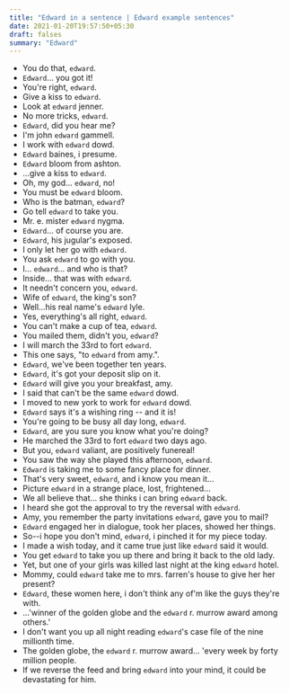 ```yaml
---
title: "Edward in a sentence | Edward example sentences"
date: 2021-01-20T19:57:50+05:30
draft: falses
summary: "Edward"
---
```

- You do that, `edward`.
- `Edward`... you got it!
- You're right, `edward`.
- Give a kiss to `edward`.
- Look at `edward` jenner.
- No more tricks, `edward`.
- `Edward`, did you hear me?
- I'm john `edward` gammell.
- I work with `edward` dowd.
- `Edward` baines, i presume.
- `Edward` bloom from ashton.
- ...give a kiss to `edward`.
- Oh, my god... `edward`, no!
- You must be `edward` bloom.
- Who is the batman, `edward`?
- Go tell `edward` to take you.
- Mr. e. mister `edward` nygma.
- `Edward`... of course you are.
- `Edward`, his jugular's exposed.
- I only let her go with `edward`.
- You ask `edward` to go with you.
- I... `edward`... and who is that?
- Inside... that was with `edward`.
- It needn't concern you, `edward`.
- Wife of `edward`, the king's son?
- Well...his real name's `edward` lyle.
- Yes, everything's all right, `edward`.
- You can't make a cup of tea, `edward`.
- You mailed them, didn't you, `edward`?
- I will march the 33rd to fort `edward`.
- This one says, "to `edward` from amy.".
- `Edward`, we've been together ten years.
- `Edward`, it's got your deposit slip on it.
- `Edward` will give you your breakfast, amy.
- I said that can't be the same `edward` dowd.
- I moved to new york to work for `edward` dowd.
- `Edward` says it's a wishing ring -- and it is!
- You're going to be busy all day long, `edward`.
- `Edward`, are you sure you know what you're doing?
- He marched the 33rd to fort `edward` two days ago.
- But you, `edward` valiant, are positively funereal!
- You saw the way she played this afternoon, `edward`.
- `Edward` is taking me to some fancy place for dinner.
- That's very sweet, `edward`, and i know you mean it...
- Picture `edward` in a strange place, lost, frightened...
- We all believe that... she thinks i can bring `edward` back.
- I heard she got the approval to try the reversal with `edward`.
- Amy, you remember the party invitations `edward`, gave you to mail?
- `Edward` engaged her in dialogue, took her places, showed her things.
- So--i hope you don't mind, `edward`, i pinched it for my piece today.
- I made a wish today, and it came true just like `edward` said it would.
- You get `edward` to take you up there and bring it back to the old lady.
- Yet, but one of your girls was killed last night at the king `edward` hotel.
- Mommy, could `edward` take me to mrs. farren's house to give her her present?
- `Edward`, these women here, i don't think any of'm like the guys they're with.
- ...'winner of the golden globe and the `edward` r. murrow award among others.'
- I don't want you up all night reading `edward`'s case file of the nine millionth time.
- The golden globe, the `edward` r. murrow award... 'every week by forty million people.
- If we reverse the feed and bring `edward` into your mind, it could be devastating for him.
                 
